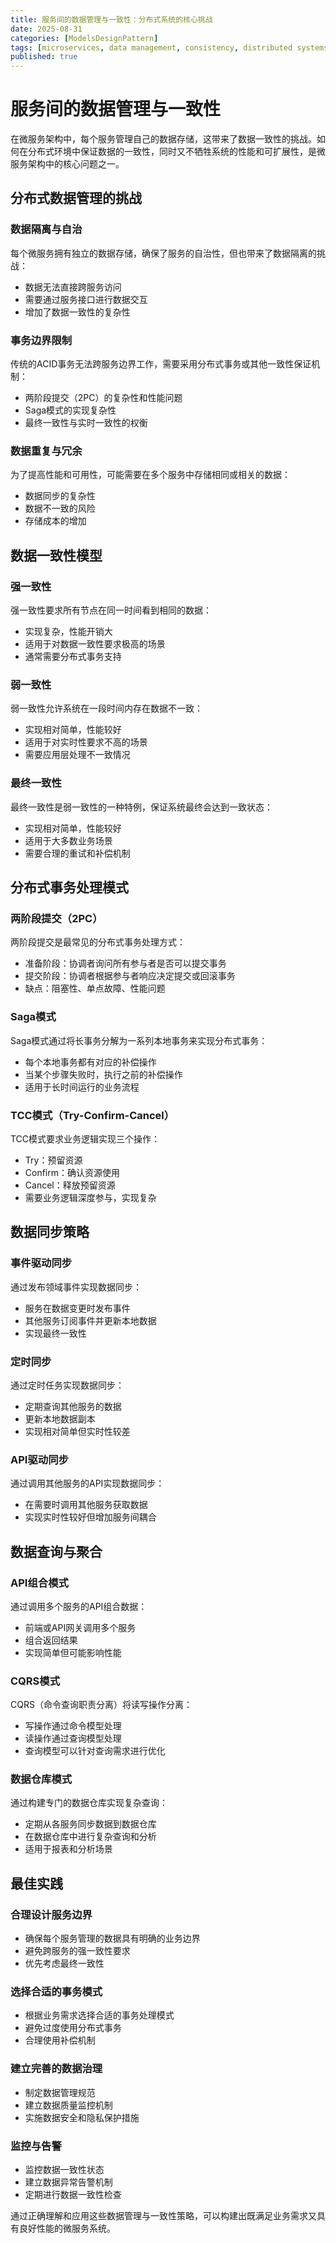 ```yaml
---
title: 服务间的数据管理与一致性：分布式系统的核心挑战
date: 2025-08-31
categories: [ModelsDesignPattern]
tags: [microservices, data management, consistency, distributed systems]
published: true
---
```


# 服务间的数据管理与一致性

在微服务架构中，每个服务管理自己的数据存储，这带来了数据一致性的挑战。如何在分布式环境中保证数据的一致性，同时又不牺牲系统的性能和可扩展性，是微服务架构中的核心问题之一。

## 分布式数据管理的挑战

### 数据隔离与自治
每个微服务拥有独立的数据存储，确保了服务的自治性，但也带来了数据隔离的挑战：
- 数据无法直接跨服务访问
- 需要通过服务接口进行数据交互
- 增加了数据一致性的复杂性

### 事务边界限制
传统的ACID事务无法跨服务边界工作，需要采用分布式事务或其他一致性保证机制：
- 两阶段提交（2PC）的复杂性和性能问题
- Saga模式的实现复杂性
- 最终一致性与实时一致性的权衡

### 数据重复与冗余
为了提高性能和可用性，可能需要在多个服务中存储相同或相关的数据：
- 数据同步的复杂性
- 数据不一致的风险
- 存储成本的增加

## 数据一致性模型

### 强一致性
强一致性要求所有节点在同一时间看到相同的数据：
- 实现复杂，性能开销大
- 适用于对数据一致性要求极高的场景
- 通常需要分布式事务支持

### 弱一致性
弱一致性允许系统在一段时间内存在数据不一致：
- 实现相对简单，性能较好
- 适用于对实时性要求不高的场景
- 需要应用层处理不一致情况

### 最终一致性
最终一致性是弱一致性的一种特例，保证系统最终会达到一致状态：
- 实现相对简单，性能较好
- 适用于大多数业务场景
- 需要合理的重试和补偿机制

## 分布式事务处理模式

### 两阶段提交（2PC）
两阶段提交是最常见的分布式事务处理方式：
- 准备阶段：协调者询问所有参与者是否可以提交事务
- 提交阶段：协调者根据参与者响应决定提交或回滚事务
- 缺点：阻塞性、单点故障、性能问题

### Saga模式
Saga模式通过将长事务分解为一系列本地事务来实现分布式事务：
- 每个本地事务都有对应的补偿操作
- 当某个步骤失败时，执行之前的补偿操作
- 适用于长时间运行的业务流程

### TCC模式（Try-Confirm-Cancel）
TCC模式要求业务逻辑实现三个操作：
- Try：预留资源
- Confirm：确认资源使用
- Cancel：释放预留资源
- 需要业务逻辑深度参与，实现复杂

## 数据同步策略

### 事件驱动同步
通过发布领域事件实现数据同步：
- 服务在数据变更时发布事件
- 其他服务订阅事件并更新本地数据
- 实现最终一致性

### 定时同步
通过定时任务实现数据同步：
- 定期查询其他服务的数据
- 更新本地数据副本
- 实现相对简单但实时性较差

### API驱动同步
通过调用其他服务的API实现数据同步：
- 在需要时调用其他服务获取数据
- 实现实时性较好但增加服务间耦合

## 数据查询与聚合

### API组合模式
通过调用多个服务的API组合数据：
- 前端或API网关调用多个服务
- 组合返回结果
- 实现简单但可能影响性能

### CQRS模式
CQRS（命令查询职责分离）将读写操作分离：
- 写操作通过命令模型处理
- 读操作通过查询模型处理
- 查询模型可以针对查询需求进行优化

### 数据仓库模式
通过构建专门的数据仓库实现复杂查询：
- 定期从各服务同步数据到数据仓库
- 在数据仓库中进行复杂查询和分析
- 适用于报表和分析场景

## 最佳实践

### 合理设计服务边界
- 确保每个服务管理的数据具有明确的业务边界
- 避免跨服务的强一致性要求
- 优先考虑最终一致性

### 选择合适的事务模式
- 根据业务需求选择合适的事务处理模式
- 避免过度使用分布式事务
- 合理使用补偿机制

### 建立完善的数据治理
- 制定数据管理规范
- 建立数据质量监控机制
- 实施数据安全和隐私保护措施

### 监控与告警
- 监控数据一致性状态
- 建立数据异常告警机制
- 定期进行数据一致性检查

通过正确理解和应用这些数据管理与一致性策略，可以构建出既满足业务需求又具有良好性能的微服务系统。